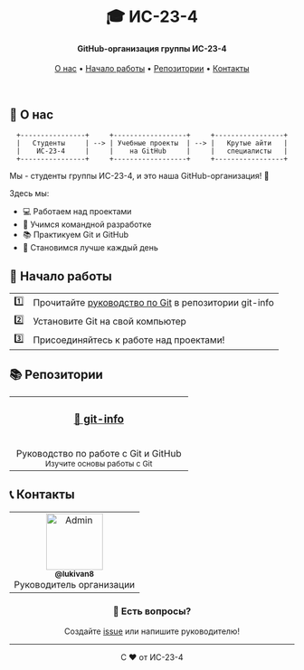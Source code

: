 <h1 align="center">
  <br>
  🎓 ИС-23-4
  <br>
</h1>

<h4 align="center">GitHub-организация группы ИС-23-4</h4>

<p align="center">
  <a href="#о-нас">О нас</a> •
  <a href="#начало-работы">Начало работы</a> •
  <a href="#репозитории">Репозитории</a> •
  <a href="#контакты">Контакты</a>
</p>


<br>

## 🌟 О нас

<div align="center">

```ascii
+----------------+     +------------------+     +-----------------+
|   Студенты     | --> | Учебные проекты  | --> |   Крутые айти   |
|    ИС-23-4     |     |    на GitHub     |     |   специалисты   |
+----------------+     +------------------+     +-----------------+
```

</div>

Мы - студенты группы ИС-23-4, и это наша GitHub-организация! 🚀

Здесь мы:
- 💻 Работаем над проектами
- 🤝 Учимся командной разработке
- 📚 Практикуем Git и GitHub
- 🎯 Становимся лучше каждый день

## 🎯 Начало работы

<table>
<tr>
<td>1️⃣</td>
<td>Прочитайте <a href="ссылка-на-git-info">руководство по Git</a> в репозитории git-info</td>
</tr>
<tr>
<td>2️⃣</td>
<td>Установите Git на свой компьютер</td>
</tr>
<tr>
<td>3️⃣</td>
<td>Присоединяйтесь к работе над проектами!</td>
</tr>
</table>

## 📚 Репозитории

<div align="center">

<table>
<tr>
<td align="center" width="300px">
  <h3><a href="ссылка-на-git-info">📖 git-info</a></h3>
  <br>
  Руководство по работе с Git и GitHub
  <br>
  <sub>Изучите основы работы с Git</sub>
</td>
</tr>
</table>

</div>

## 📞 Контакты

<div align="center">
  <table>
    <tr>
      <td align="center">
        <a href="ссылка-на-профиль">
          <img src="https://github.com/lukivan8.png" width="100px;" alt="Admin"/><br>
          <sub><b>@lukivan8</b></sub>
        </a>
        <br>
        Руководитель организации
      </td>
    </tr>
  </table>
</div>

<div align="center">

### 💬 Есть вопросы?
Создайте [issue](ссылка-на-issues) или напишите руководителю!

</div>

---

<div align="center">
  С ❤️ от ИС-23-4
</div>
